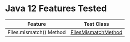 # Java 12 Features Tested

| Feature                   | Test Class                                                                                       |
|---------------------------|--------------------------------------------------------------------------------------------------|
| Files.mismatch() Method   | [FilesMismatchMethod](src/main/java/io/bmeurant/java12/features/FilesMismatchMethod.java)        |